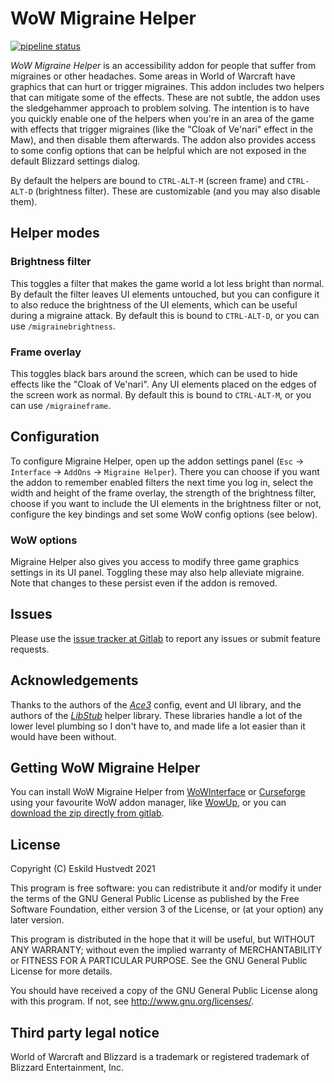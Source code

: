 # WoW Migraine Helper

[![pipeline status](https://gitlab.com/zerodogg/WowMigraineHelper/badges/master/pipeline.svg)](https://gitlab.com/zerodogg/WowMigraineHelper/-/commits/master)

*WoW Migraine Helper* is an accessibility addon for people that suffer from
migraines or other headaches. Some areas in World of Warcraft have graphics
that can hurt or trigger migraines. This addon includes two helpers that can
mitigate some of the effects. These are not subtle, the addon uses the
sledgehammer approach to problem solving. The intention is to have you quickly
enable one of the helpers when you're in an area of the game with effects that
trigger migraines (like the "Cloak of Ve'nari" effect in the Maw), and then
disable them afterwards. The addon also provides access to some config options
that can be helpful which are not exposed in the default Blizzard settings
dialog.

By default the helpers are bound to `CTRL-ALT-M` (screen frame) and
`CTRL-ALT-D` (brightness filter). These are customizable (and you may also
disable them).

## Helper modes

### Brightness filter

This toggles a filter that makes the game world a lot less bright than normal.
By default the filter leaves UI elements untouched, but you can configure it to
also reduce the brightness of the UI elements, which can be useful during a
migraine attack. By default this is bound to `CTRL-ALT-D`, or you can use
`/migrainebrightness`.

### Frame overlay

This toggles black bars around the screen, which can be used to hide effects
like the "Cloak of Ve'nari". Any UI elements placed on the edges of the screen
work as normal.  By default this is bound to `CTRL-ALT-M`, or you can use
`/migraineframe`.

## Configuration

To configure Migraine Helper, open up the addon settings panel (`Esc` ->
`Interface` -> `AddOns` -> `Migraine Helper`). There you can choose if you want
the addon to remember enabled filters the next time you log in, select the width
and height of the frame overlay, the strength of the brightness filter, choose
if you want to include the UI elements in the brightness filter or not,
configure the key bindings and set some WoW config options (see below).

### WoW options

Migraine Helper also gives you access to modify three game graphics settings in
its UI panel. Toggling these may also help alleviate migraine. Note that
changes to these persist even if the addon is removed.

## Issues

Please use the [issue tracker at
Gitlab](https://gitlab.com/zerodogg/WowMigraineHelper/-/issues) to report any
issues or submit feature requests.

## Acknowledgements

Thanks to the authors of the [*Ace3*](https://www.wowace.com/projects/ace3)
config, event and UI library, and the authors of the
[*LibStub*](https://www.wowace.com/projects/libstub) helper library. These
libraries handle a lot of the lower level plumbing so I don't have to, and made
life a lot easier than it would have been without.

## Getting WoW Migraine Helper

You can install WoW Migraine Helper from
[WoWInterface](https://www.wowinterface.com/downloads/fileinfo.php?id=25862) or
[Curseforge](https://www.curseforge.com/wow/addons/migraine-helper) using your
favourite WoW addon manager, like [WowUp](https://wowup.io/), or you can
[download the zip directly from
gitlab](https://gitlab.com/zerodogg/WowMigraineHelper/-/releases).

## License

Copyright (C) Eskild Hustvedt 2021

This program is free software: you can redistribute it and/or modify
it under the terms of the GNU General Public License as published by
the Free Software Foundation, either version 3 of the License, or
(at your option) any later version.

This program is distributed in the hope that it will be useful,
but WITHOUT ANY WARRANTY; without even the implied warranty of
MERCHANTABILITY or FITNESS FOR A PARTICULAR PURPOSE.  See the
GNU General Public License for more details.

You should have received a copy of the GNU General Public License
along with this program.  If not, see <http://www.gnu.org/licenses/>.

## Third party legal notice

World of Warcraft and Blizzard is a trademark or registered trademark of
Blizzard Entertainment, Inc.
